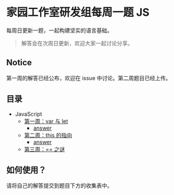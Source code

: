 # 家园工作室研发组每周一题 JS

每周日更新一题，一起构建坚实的语言基础。

> 解答会在次周日更新，欢迎大家一起讨论分享。

## Notice

第一周的解答已经公布，欢迎在 issue 中讨论。第二周题目已经上传。

## 目录

+ JavaScript
  + [第一周：var 与 let](docs/puzzles/w1.md)
    + [answer](docs/answers/w1.md)
  + [第二周：this 的指向](docs/puzzles/w2.md)
    + [answer](docs/answers/w2.md)
  + [第三周：== 之谜](docs/puzzles/w3.md)

## 如何使用？

请将自己的解答提交到题目下方的收集表中。
